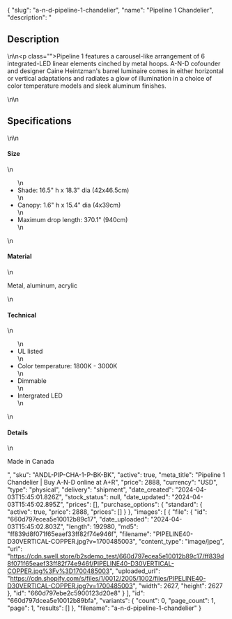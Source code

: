 {
  "slug": "a-n-d-pipeline-1-chandelier",
  "name": "Pipeline 1 Chandelier",
  "description": "<h2>Description</h2>\n<!-- split -->\n<p class=\"\">Pipeline 1 features a carousel-like arrangement of 6 integrated-LED linear elements cinched by metal hoops. A-N-D cofounder and designer Caine Heintzman's barrel luminaire comes in either horizontal or vertical adaptations and radiates a glow of illumination in a choice of color temperature models and sleek aluminum finishes.</p>\n<!-- split -->\n<h2>Specifications</h2>\n<!-- split -->\n<h4>Size</h4>\n<ul>\n<li>Shade: 16.5\" h x 18.3\" dia (42x46.5cm)</li>\n<li>Canopy: 1.6\" h x 15.4\" dia (4x39cm)</li>\n<li>Maximum drop length: 370.1\" (940cm)</li>\n</ul>\n<h4>Material</h4>\n<p>Metal, aluminum, acrylic</p>\n<h4>Technical</h4>\n<ul>\n<li>UL listed</li>\n<li>Color temperature: 1800K - 3000K</li>\n<li>Dimmable</li>\n<li>Intergrated LED</li>\n</ul>\n<h4>Details</h4>\n<p>Made in Canada</p>",
  "sku": "ANDL-PIP-CHA-1-P-BK-BK",
  "active": true,
  "meta_title": "Pipeline 1 Chandelier | Buy A-N-D online at A+R",
  "price": 2888,
  "currency": "USD",
  "type": "physical",
  "delivery": "shipment",
  "date_created": "2024-04-03T15:45:01.826Z",
  "stock_status": null,
  "date_updated": "2024-04-03T15:45:02.895Z",
  "prices": [],
  "purchase_options": {
    "standard": {
      "active": true,
      "price": 2888,
      "prices": []
    }
  },
  "images": [
    {
      "file": {
        "id": "660d797ecea5e10012b89c17",
        "date_uploaded": "2024-04-03T15:45:02.803Z",
        "length": 192980,
        "md5": "ff839d8f071f65eaef33ff82f74e946f",
        "filename": "PIPELINE40-D30VERTICAL-COPPER.jpg?v=1700485003",
        "content_type": "image/jpeg",
        "url": "https://cdn.swell.store/b2sdemo_test/660d797ecea5e10012b89c17/ff839d8f071f65eaef33ff82f74e946f/PIPELINE40-D30VERTICAL-COPPER.jpg%3Fv%3D1700485003",
        "uploaded_url": "https://cdn.shopify.com/s/files/1/0012/2005/1002/files/PIPELINE40-D30VERTICAL-COPPER.jpg?v=1700485003",
        "width": 2627,
        "height": 2627
      },
      "id": "660d797ebe2c5900123d20e8"
    }
  ],
  "id": "660d797dcea5e10012b89bfa",
  "variants": {
    "count": 0,
    "page_count": 1,
    "page": 1,
    "results": []
  },
  "filename": "a-n-d-pipeline-1-chandelier"
}